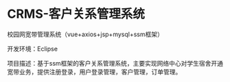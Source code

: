 # CRMS-客户关系管理系统
校园网宽带管理系统（vue+axios+jsp+mysql+ssm框架）		

开发环境：Eclipse

项目描述：基于ssm框架的客户关系管理系统，主要实现网络中心对学生宿舍开通宽带业务，提供注册登录，用户登录管理，客户管理，订单管理。
